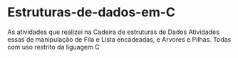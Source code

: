 # Estruturas-de-dados-em-C
As atividades que realizei na Cadeira de estruturas de Dados 
Atividades essas de manipulação de Fila e Lista encadeadas, e Arvores e Pilhas.
Todas com uso restrito da liguagem C
